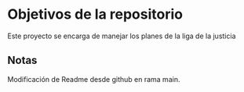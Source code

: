 # Objetivos de la repositorio

Este proyecto se encarga de manejar los planes de la liga de la justicia


## Notas
Modificación de Readme desde github en rama main.
